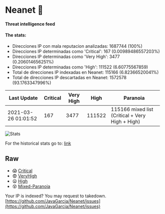 # Neanet :hocho:
#### Threat intelligence feed
#### The stats:

- Direcciones IP con mala reputacion analizadas: 1687744 (100%)
- Direcciones IP determinadas como 'Critical':  167 (0.00989486557203%)
- Direcciones IP determinadas como 'Very High':  3477 (0.206014656251%)
- Direcciones IP determinadas como 'High':  111522 (6.60775567859)
- Total de direcciones IP indexadas en Neanet:  115166 (6.82366520041%)
- Total de direcciones IP descartadas en Neanet:  1572578 (93.1763347996%)

| Last Update | Critical | Very High | High | Paranoia |
| --- | --- | --- | --- | --- |
| 2021-03-26 01:01:52 | 167 | 3477 | 111522 | 115166 mixed list (Critical + Very High + High)|

![Stats](https://docs.google.com/spreadsheets/d/e/2PACX-1vSnaNMIXVabIpDJjufMlzH7poXnshF3mgd8Is1g9ytUEzVsP5my4Trn8f-xkoLLQ38xpL3HtmUexLo6/pubchart?oid=501124687&format=image)

For the historical stats go to: [link](/stats.csv)
## Raw
- :scream: [Critical](https://raw.githubusercontent.com/JavaGarcia/Neanet/master/blacklists/neanet_critical.txt)
- :fearful: [VeryHigh](https://raw.githubusercontent.com/JavaGarcia/Neanet/master/blacklists/neanet_veryHigh.txtt)
- :frowning: [High](https://raw.githubusercontent.com/JavaGarcia/Neanet/master/blacklists/neanet_high.txt)
- :dizzy_face: [Mixed-Paranoia](https://raw.githubusercontent.com/JavaGarcia/Neanet/master/blacklists/neanet_all.txt)


Your IP is indexed? You may request to takedown. [https://github.com/JavaGarcia/Neanet/issues](https://github.com/JavaGarcia/Neanet/issues)




































































































































































































































































































































































































































































































































































































































































































































































































































































































































































































































































































































































































































































































































































































































































































































































































































































































































































































































































































































































































































































































































































































































































































































































































































































































































































































































































































































































































































































































































































































































































































































































































































































































































































































































































































































































































































































































































































































































































































































































































































































































































































































































































































































































































































































































































































































































































































































































































































































































































































































































































































































































































































































































































